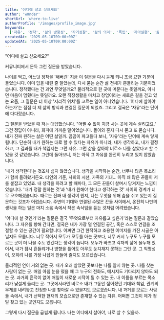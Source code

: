 ```yaml
---
title: '어디에 살고 싶으세요'
author: 'w0nder'
shortUrl: 'where-to-live'
authorProfile: '/images/profile_image.jpg'
keywords:
  ['자유', '정착', '삶의 방향성', '자기성찰', '삶의 의미', '독립', '자아실현', '삶의 선택', '자기발견', '삶의 변화']
createdAt: '2025-05-10T09:00:00Z'
updatedAt: '2025-05-10T09:00:00Z'
---
```


"어디에 살고 싶으세요?"

커뮤니티에서 문득 그런 질문을 받았습니다.

나이를 먹고, 어느덧 정착을 '해버린' 지금 이 질문을 다시 듣게 되니 조금 묘한 기분이 들었습니다.
이미 답을 내린 줄 알았는데, 다시 묻는 순간 삶 전체가 흔들리는 기분이었습니다.
정착했다는 건 과연 무엇일까요?
물리적으로 한 곳에 머문다는 뜻일까요, 아니면 마음이 멈췄다는 뜻일까요.
오랜 직장생활을 마치고 창업이라는 새로운 길을 걷고 있는 요즘,
그 질문은 더 이상 '지리적 위치'를 고르는 일이 아니었습니다.
'어디에 살아야 하는가'는 점점 더 제 삶의 방식과 연결된 질문이 되었죠.
그리고 결국은 '자유'라는 단어에 다다랐습니다.

그 질문을 받았을 때 저는 대답했습니다.
"어쩔 수 없이 지금 사는 곳에 계속 살려고요."
그건 정답이 아니라, 회피에 가까운 말이었습니다.
돌아와 혼자 다시 묻고 또 묻습니다. 내가 진짜 원하는 삶은 어떤 삶일까.
곰곰이 파고들다 보니,
'자유'라는 단어에 계속 닿게 됩니다.
단순히 내가 원하는 대로 할 수 있다는 자유가 아니라,
내가 생각하고, 내가 결정하고, 그 결과를 내가 책임지는 그런 자유.
그런 삶을 살아야 비로소 나를 살았다고 할 수 있을 것 같았습니다.
그런데 돌아보니, 저는 아직 그 자유를 완전히 누리고 있지 않았습니다.

'내가 생각한다'는 것조차 쉽지 않았습니다.
생각을 시작하는 순간, 너무나 많은 목소리가 함께 들려왔거든요.
타인의 기준, 사회의 시선, 가족의 기대…
아직 꽤 많은 끈들이 저를 붙잡고 있었죠.
내 생각을 하려고 할 때마다, 그 모든 끈들이 살며시 당겨지는 느낌이었습니다.
'내가 정말 원하는 것'과 '내가 원해야 한다고 생각하는 것' 사이의 경계가 너무 모호해졌습니다.
때로는 진짜 내 생각이 뭔지, 나는 무엇을 위해 숨을 쉬고 있는지 질문하는 것조차 어렵습니다.
주변의 기대와 연결된 수많은 끈들 사이에서,
온전히 나만의 생각을 하는 일은 마치 소음 속에서 작은 속삭임을 듣는 것처럼 어려웠습니다.

'어디에 살 것인가'라는 질문은 결국 '무엇으로부터 자유롭고 싶은가'라는 질문과 같았습니다.
그 자유를 향해 간다면, 결국은 내가 가장 덜 연결된 공간, 혹은 스스로 연결을 조절할 수 있는 공간이 필요합니다.
어쩌면 그건 한적하고 조용한 이미지를 가진 시골은 아닐지도 모릅니다.
너무 작아서 모두가 모두를 아는 곳보다,
너무 커서 누구도 누구를 모르는 곳이 더 나을 수도 있겠다는 생각이 듭니다.
모두가 바쁘고 각자의 삶에 몰두해 있어서, 내가 잠시 흔들리거나 방향을 틀어도 아무도 눈치채지 못하는 그런 곳.
그 익명성이, 오히려 나를 가장 나답게 만들어 줄지도 모르겠습니다.

물리적인 연이 거의 없는 곳.
내가 오래 살았던 곳보다는 나를 알지 않는 곳.
나를 찾는 사람이 없는 곳.
매일 아침 눈을 떴을 때 그 누구의 전화도, 메시지도 기다리지 않아도 되는 곳.
과거의 흔적이 없어 매일이 새로운 시작이 될 수 있는 곳.
내 이름을 부르는 목소리가 낯설게 들리는 곳.
그곳에서라면 비로소 내가 그동안 짊어졌던 기대와 책임, 관계의 무게를 내려놓고 진정한 나를 찾아갈 수 있을지도 모르겠습니다.
내 과거를 모르는 사람들 속에서, 내가 선택한 현재의 모습으로만 존재할 수 있는 자유.
어쩌면 그것이 제가 정말 찾고 있는 곳인지도 모릅니다.

그렇게 다시 질문을 곱씹게 됩니다.
나는 어디에서 살아야, 나로 살 수 있을까.
